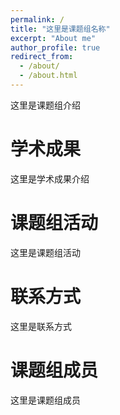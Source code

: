 ```yaml
---
permalink: /
title: "这里是课题组名称"
excerpt: "About me"
author_profile: true
redirect_from: 
  - /about/
  - /about.html
---
```


这里是课题组介绍

学术成果
======
这里是学术成果介绍

课题组活动
======
这里是课题组活动

联系方式
======
这里是联系方式

课题组成员
======
这里是课题组成员
